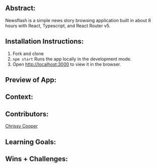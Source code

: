 ## Abstract:

Newsflash is a simple news story browsing application built in about 8 hours with React, Typescript, and React Router v5.

## Installation Instructions:

1. Fork and clone
2. `npm start` Runs the app locally in the development mode.
3. Open [http://localhost:3000](http://localhost:3000) to view it in the browser.

## Preview of App:


## Context:

## Contributors:

[Chrissy Cooper](https://github.com/chrissycooper)

## Learning Goals:

## Wins + Challenges:
 


